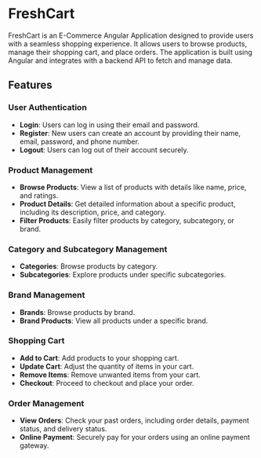 # FreshCart
FreshCart is an E-Commerce Angular Application designed to provide users with a seamless shopping experience. It allows users to browse products, manage their shopping cart, and place orders. The application is built using Angular and integrates with a backend API to fetch and manage data.
## Features
### User Authentication
- **Login**: Users can log in using their email and password.
- **Register**: New users can create an account by providing their name, email, password, and phone number.
- **Logout**: Users can log out of their account securely.

### Product Management
- **Browse Products**: View a list of products with details like name, price, and ratings.
- **Product Details**: Get detailed information about a specific product, including its description, price, and category.
- **Filter Products**: Easily filter products by category, subcategory, or brand.

### Category and Subcategory Management
- **Categories**: Browse products by category.
- **Subcategories**: Explore products under specific subcategories.

### Brand Management
- **Brands**: Browse products by brand.
- **Brand Products**: View all products under a specific brand.

### Shopping Cart
- **Add to Cart**: Add products to your shopping cart.
- **Update Cart**: Adjust the quantity of items in your cart.
- **Remove Items**: Remove unwanted items from your cart.
- **Checkout**: Proceed to checkout and place your order.

### Order Management
- **View Orders**: Check your past orders, including order details, payment status, and delivery status.
- **Online Payment**: Securely pay for your orders using an online payment gateway.
